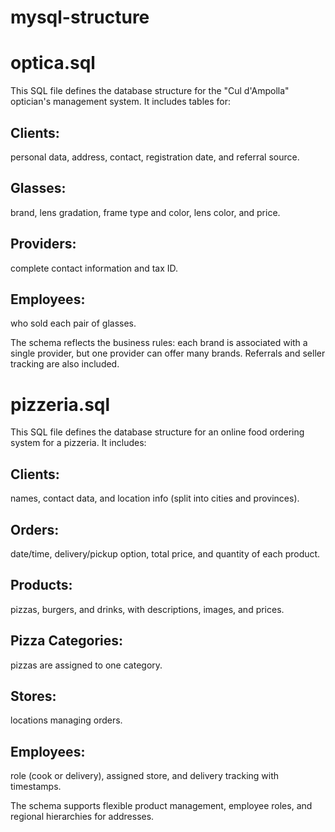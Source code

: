 # mysql-structure

# optica.sql
This SQL file defines the database structure for the "Cul d'Ampolla" optician's management system. It includes tables for:

## Clients:
personal data, address, contact, registration date, and referral source.

## Glasses:
brand, lens gradation, frame type and color, lens color, and price.

## Providers:
complete contact information and tax ID.

## Employees:
who sold each pair of glasses.

The schema reflects the business rules: each brand is associated with a single provider, but one provider can offer many brands. Referrals and seller tracking are also included.

# pizzeria.sql
This SQL file defines the database structure for an online food ordering system for a pizzeria. It includes:

## Clients:
names, contact data, and location info (split into cities and provinces).

## Orders:
date/time, delivery/pickup option, total price, and quantity of each product.

## Products:
pizzas, burgers, and drinks, with descriptions, images, and prices.

## Pizza Categories:
pizzas are assigned to one category.

## Stores:
locations managing orders.

## Employees:
role (cook or delivery), assigned store, and delivery tracking with timestamps.

The schema supports flexible product management, employee roles, and regional hierarchies for addresses.
